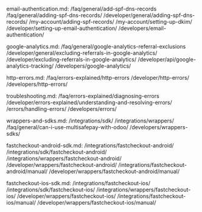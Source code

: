email-authentication.md:
/faq/general/add-spf-dns-records
/faq/general/adding-spf-dns-records/
/developer/general/adding-spf-dns-records/
/my-account/adding-spf-records/
/my-account/setting-up-dkim/
/developer/setting-up-email-authentication/
/developers/email-authentication/

google-analytics.md:
/faq/general/google-analytics-referral-exclusions
/developer/general/excluding-referrals-in-google-analytics/
/developer/excluding-referrals-in-google-analytics/
/developer/api/google-analytics-tracking/
/developers/google-analytics/

http-errors.md:
/faq/errors-explained/http-errors
/developer/http-errors/
/developers/http-errors/

troubleshooting.md:
/faq/errors-explained/diagnosing-errors
/developer/errors-explained/understanding-and-resolving-errors/
/errors/handling-errors/
/developers/errors/

wrappers-and-sdks.md:
/integrations/sdk/
/integrations/wrappers/
/faq/general/can-i-use-multisafepay-with-odoo/
/developers/wrappers-sdks/

fastcheckout-android-sdk.md:
/integrations/fastcheckout-android/
/integrations/sdk/fastcheckout-android/
/integrations/wrappers/fastcheckout-android/
/developer/wrappers/fastcheckout-android/
/integrations/fastcheckout-android/manual/
/developer/wrappers/fastcheckout-android/manual/

fastcheckout-ios-sdk.md:
/integrations/fastcheckout-ios/
/integrations/sdk/fastcheckout-ios/
/integrations/wrappers/fastcheckout-ios/
/developer/wrappers/fastcheckout-ios/
/integrations/fastcheckout-ios/manual/
/developer/wrappers/fastcheckout-ios/manual/
